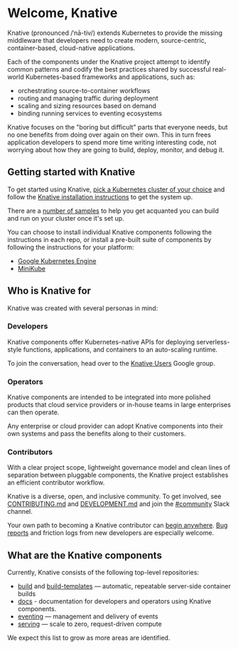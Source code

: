 # Welcome, Knative

Knative (pronounced /ˈnā-tiv/) extends Kubernetes to provide the
missing middleware that developers need to create modern,
source-centric, container-based, cloud-native applications.

Each of the components under the Knative project attempt to identify
common patterns and codify the best practices shared by successful
real-world Kubernetes-based frameworks and applications, such as:

- orchestrating source-to-container workflows
- routing and managing traffic during deployment
- scaling and sizing resources based on demand
- binding running services to eventing ecosystems

Knative focuses on the "boring but difficult" parts that everyone
needs, but no one benefits from doing over again on their own. This in
turn frees application developers to spend more time writing
interesting code, not worrying about how they are going to build,
deploy, monitor, and debug it.

## Getting started with Knative

To get started using Knative, [pick a Kubernetes cluster of your choice](https://kubernetes.io/docs/setup/pick-right-solution/)
and follow the [Knative installation instructions](/install/install-on-gke.md)
to get the system up.

There are a [number of samples](serving/samples/README.md) to help you get acquanted you can build
and run on your cluster once it's set up.

You can choose to install individual Knative components following the
instructions in each repo, or install a pre-built suite of components
by following the instructions for your platform:

- [Google Kubernetes Engine](install/install-on-gke.md)
- [MiniKube](install/install-on-minikube.md)

## Who is Knative for

Knative was created with several personas in mind:

### Developers

Knative components offer Kubernetes-native APIs for deploying
serverless-style functions, applications, and containers to an auto-scaling
runtime.

To join the conversation, head over to the
[Knative Users](https://groups.google.com/d/forum/knative-users) Google group.

### Operators

Knative components are intended to be integrated into more polished
products that cloud service providers or in-house teams in large
enterprises can then operate.

Any enterprise or cloud provider can adopt Knative components into
their own systems and pass the benefits along to their customers.

### Contributors

With a clear project scope, lightweight governance model and clean
lines of separation between pluggable components, the Knative project
establishes an efficient contributor workflow.

Knative is a diverse, open, and inclusive community. To get involved,
see [CONTRIBUTING.md](https://github.com/knative/serving/CONTRIBUTING.md) and
[DEVELOPMENT.md](https://github.com/knative/serving/DEVELOPMENT.md) and join the
[#community](https://knative.slack.com/messages/C92U2C59P/) Slack channel.

Your own path to becoming a Knative contributor can
[begin anywhere](https://github.com/knative/serving/issues?q=is%3Aopen+is%3Aissue+label%3A%22good+first+issue%22).
[Bug reports](https://github.com/knative/serving/issues/new) and
friction logs from new developers are especially welcome.

## What are the Knative components

Currently, Knative consists of the following top-level repositories:

- [build](https://github.com/knative/build) and
  [build-templates](https://github.com/knative/build-templates) —
  automatic, repeatable server-side container builds
- [docs](https://github.com/knative/docs) - documentation for developers and
  operators using Knative components.
- [eventing](https://github.com/knative/eventing) — management and
  delivery of events
- [serving](https://github.com/knative/serving) — scale to zero,
  request-driven compute

We expect this list to grow as more areas are identified.

